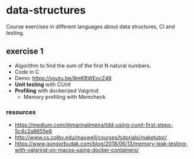 # data-structures
Course exercises in different languages about data structures, CI and testing.

## exercise 1
- Algorithm to find the sum of the first N natural numbers.
- Code in C
- Demo: https://youtu.be/8mKBWEocZ48
- **Unit testing** with CUnit
- **Profiling** with dockerized Valgrind:
  - Memory profiling with Memcheck

### resources
- https://medium.com/@marinalimeira/tdd-using-cunit-first-steps-5c4c2a8655e6
- http://www.cs.colby.edu/maxwell/courses/tutorials/maketutor/
- https://www.gungorbudak.com/blog/2018/06/13/memory-leak-testing-with-valgrind-on-macos-using-docker-containers/
